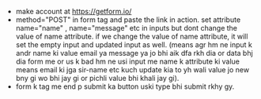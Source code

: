 -  make account at https://getform.io/
- method="POST" in form tag and paste the link in action. 
   set attribute name="name" , name="message" etc in inputs but dont change the value of name attribute.
   if we change the value of name attribute, it will set the empty input and updated input as well.
   (means agr hm ne input k andr name ki value email ya message ya jo bhi aik dfa rkh dia or data bhj dia
    form me or us k bad hm ne usi input me name k attribute ki value means email ki jga sir-name etc kuch update kia
    to yh wali value jo new bny gi wo bhi jay gi or pichli value bhi khali jay gi).
- form k tag me end p submit ka button uski type bhi submit rkhy gy.
